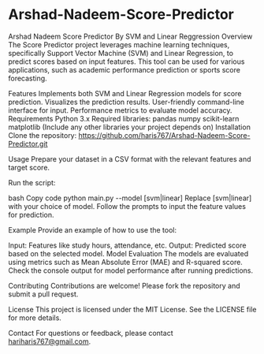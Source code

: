 # Arshad-Nadeem-Score-Predictor
Arshad Nadeem Score Predictor By SVM and Linear Reggression
Overview
The Score Predictor project leverages machine learning techniques, specifically Support Vector Machine (SVM) and Linear Regression, to predict scores based on input features. This tool can be used for various applications, such as academic performance prediction or sports score forecasting.

Features
Implements both SVM and Linear Regression models for score prediction.
Visualizes the prediction results.
User-friendly command-line interface for input.
Performance metrics to evaluate model accuracy.
Requirements
Python 3.x
Required libraries:
pandas
numpy
scikit-learn
matplotlib
(Include any other libraries your project depends on)
Installation
Clone the repository:
https://github.com/haris767/Arshad-Nadeem-Score-Predictor.git

Usage
Prepare your dataset in a CSV format with the relevant features and target score.

Run the script:

bash
Copy code
python main.py --model [svm|linear]
Replace [svm|linear] with your choice of model.
Follow the prompts to input the feature values for prediction.

Example
Provide an example of how to use the tool:

Input: Features like study hours, attendance, etc.
Output: Predicted score based on the selected model.
Model Evaluation
The models are evaluated using metrics such as Mean Absolute Error (MAE) and R-squared score. Check the console output for model performance after running predictions.

Contributing
Contributions are welcome! Please fork the repository and submit a pull request.

License
This project is licensed under the MIT License. See the LICENSE file for more details.

Contact
For questions or feedback, please contact hariharis767@gmail.com.
